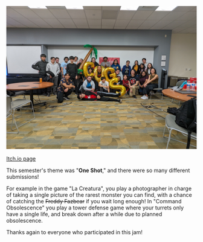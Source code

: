 <!--
	Title: 			Scarlet Game Jam Fall 2023
	Description:	Recounting how scarlet game jam went.
	Date:		    December 28, 2023
	Image:			assets/blog-page-articles/2023/assets/sgj-fall.png
	Authors: 		Alan Tong
	Tags:			SGJ, event, fall
-->

![Picture](assets/pictures-page-images/2023/2_fall/1_sgj-everyone.png)

[Itch.io page](https://itch.io/jam/scarlet-game-jam-fall-2023)

This semester's theme was "**One Shot**," and there were so many different submissions!

For example in the game "La Creatura", you play a photographer in charge of taking a single picture of the rarest monster you can find, with a chance of catching the ~~Freddy Fazbear~~ if you wait long enough! In "Command Obsolescence" you play a tower defense game where your turrets only have a single life, and break down after a while due to planned obsolescence.

Thanks again to everyone who participated in this jam!
